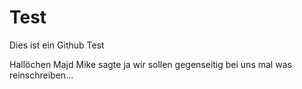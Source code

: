 # Test

Dies ist ein Github Test

Hallöchen Majd
Mike sagte ja wir sollen gegenseitig bei uns mal was reinschreiben...